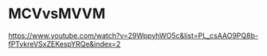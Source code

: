 # MCVvsMVVM

https://www.youtube.com/watch?v=29WppyhWO5c&list=PL_csAAO9PQ8b-fPTvkreVSxZEKespYRQe&index=2
